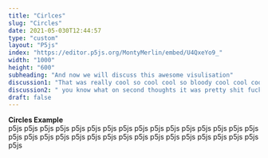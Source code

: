```yaml
---
title: "Cirlces"
slug: "Circles"
date: 2021-05-030T12:44:57
type: "custom"
layout: "P5js"
index: "https://editor.p5js.org/MontyMerlin/embed/U4QxeYo9_"
width: "1000"
height: "600"
subheading: "And now we will discuss this awesome visulisation"
discussion1: "That was really cool so cool cool so bloody cool cool cool cool omg so cool wow increadible thank you omg wo so cool"
discussion2: " you know what on second thoughts it was pretty shit fuck that no thanks goodbye nope thats bad not good really nto great could have been a lot better bye bye"
draft: false
---
```


**Circles Example**  
p5js p5js p5js p5js p5js p5js p5js p5js p5js p5js p5js p5js p5js p5js p5js p5js p5js p5js p5js p5js p5js p5js p5js p5js p5js p5js p5js p5js p5js    p5js   p5js  p5js p5js
